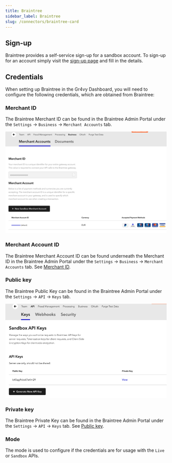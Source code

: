 ```yaml
---
title: Braintree
sidebar_label: Braintree
slug: /connectors/braintree-card
---
```


## Sign-up
Braintree provides a self-service sign-up for a sandbox account.  To sign-up for an account simply visit the [sign-up page](https://www.braintreepayments.com/gb/sandbox) and fill in the details.

## Credentials
When setting up Braintree in the Gr4vy Dashboard, you will need to configure the following credentials, which are obtained from Braintree:

### Merchant ID

The Braintree Merchant ID can be found in the Braintree Admin Portal under the `Settings` -> `Business` -> `Merchant Accounts` tab.

![Braintree](./assets/braintree_merchant_id.png)

### Merchant Account ID

The Braintree Merchant Account ID can be found underneath the Merchant ID in the Braintree Admin Portal under the `Settings` -> `Business` -> `Merchant Accounts` tab.  See [Merchant ID](#merchant-id).

### Public key

The Braintree Public Key can be found in the Braintree Admin Portal under the `Settings` -> `API` -> `Keys` tab.

![Braintree Keys](./assets/braintree_keys.png)

### Private key

The Braintree Private Key can be found in the Braintree Admin Portal under the `Settings` -> `API` -> `Keys` tab. See [Public key](#public-key).

### Mode
 
The mode is used to configure if the credentials are for usage with the `Live` or `Sandbox` APIs.